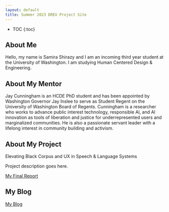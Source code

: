 ```yaml
---
layout: default
title: Summer 2023 DREU Project Site
---
```


* TOC
{:toc}

## About Me

Hello, my name is Samira Shirazy and I am an incoming third year student at the University of Washington. I am studying Human Centered Design & Engineering. 

## About My Mentor
Jay Cunningham is an HCDE PhD student and has been appointed by Washington Governor Jay Inslee to serve as Student Regent on the University of Washington Board of Regents. Cunningham is a researcher who works to advance public interest technology, responsible Al, and Al innovation as tools of liberation and justice for underrepresented users and marginalized communities. He is also a passionate servant leader with a lifelong interest in community building and activism.

## About My Project

Elevating Black Corpus and UX in Speech & Language Systems

Project description goes here.

[My Final Report](files/finalreport.pdf)

## My Blog

[My Blog](blog.html)

